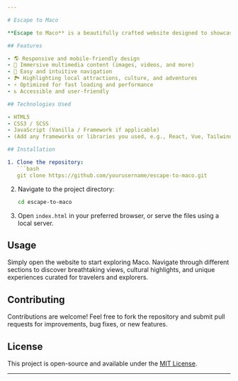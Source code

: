 ```yaml
---

# Escape to Maco

**Escape to Maco** is a beautifully crafted website designed to showcase the hidden beauty, culture, and spirit of Maco. Through a seamless and engaging experience, users can explore stunning landscapes, vibrant traditions, and unique adventures that Maco has to offer. Whether you're a traveler, an adventurer, or simply a dreamer, Escape to Maco invites you to embark on a journey like no other.

## Features

- 🌎 Responsive and mobile-friendly design
- 🎥 Immersive multimedia content (images, videos, and more)
- 🧭 Easy and intuitive navigation
- 🏞️ Highlighting local attractions, culture, and adventures
- ⚡ Optimized for fast loading and performance
- ♿ Accessible and user-friendly

## Technologies Used

- HTML5
- CSS3 / SCSS
- JavaScript (Vanilla / Framework if applicable)
- (Add any frameworks or libraries you used, e.g., React, Vue, TailwindCSS)

## Installation

1. Clone the repository:
   ```bash
   git clone https://github.com/yourusername/escape-to-maco.git
   ```

2. Navigate to the project directory:
   ```bash
   cd escape-to-maco
   ```

3. Open `index.html` in your preferred browser, or serve the files using a local server.

## Usage

Simply open the website to start exploring Maco. Navigate through different sections to discover breathtaking views, cultural highlights, and unique experiences curated for travelers and explorers.

## Contributing

Contributions are welcome! Feel free to fork the repository and submit pull requests for improvements, bug fixes, or new features.

## License

This project is open-source and available under the [MIT License](LICENSE).

---
```

